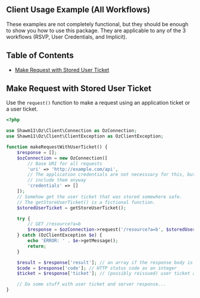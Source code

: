 Client Usage Example (All Workflows)
------------------------------------

These examples are not completely functional, but they should be enough to show
you how to use this package. They are applicable to any of the 3 workflows
(RSVP, User Credentials, and Implicit).

Table of Contents
-----------------

- [Make Request with Stored User Ticket](#request-with-stored-user-ticket)

Make Request with Stored User Ticket
------------------------------------

Use the `request()` function to make a request using an application ticket or a
user ticket.

```php
<?php

use Shawm11\Oz\Client\Connection as OzConnection;
use Shawm11\Oz\Client\ClientException as OzClientException;

function makeRequestWithUserTicket() {
    $response = [];
    $ozConnection = new OzConnection([
        // Base URI for all requests
		'uri' => 'http://example.com/api',
		// The application credentials are not necesssary for this, but you can
		// include them anyway
		'credentials' => []
	]);
    // Somehow get the user ticket that was stored somewhere safe.
    // The getStoreUserTicket() is a fictional function.
    $storedUserTicket = getStoreUserTicket();

    try {
        // GET /resource?a=b
		$response = $ozConnection->request('/resource?a=b', $storedUserTicket);
    } catch (OzClientException $e) {
        echo 'ERROR: ' . $e->getMessage();
        return;
    }

	$result = $response['result']; // an array if the response body is JSON, otherwise a string
	$code = $response['code']; // HTTP status code as an integer
	$ticket = $response['ticket']; // (possibly reissued) user ticket as an array

    // Do some stuff with user ticket and server response...
}
```

